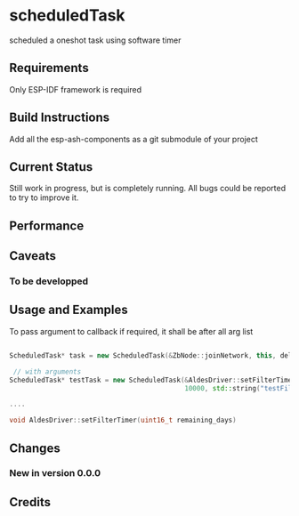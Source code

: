 # scheduledTask

scheduled a oneshot task using software timer

## Requirements

Only ESP-IDF framework is required

## Build Instructions

Add all the esp-ash-components as a git submodule of your project

## Current Status

Still work in progress, but is completely running. All bugs 
could be reported to try to improve it.

## Performance



## Caveats

### To be developped



## Usage and Examples

To pass argument to callback if required, it shall be after all arg list

```cpp

ScheduledTask* task = new ScheduledTask(&ZbNode::joinNetwork, this, delay_ms);

 // with arguments
ScheduledTask* testTask = new ScheduledTask(&AldesDriver::setFilterTimer, this, 
                                            10000, std::string("testFilters"), true, (uint16_t)10);

....

void AldesDriver::setFilterTimer(uint16_t remaining_days)
```

## Changes

### New in version 0.0.0


## Credits


